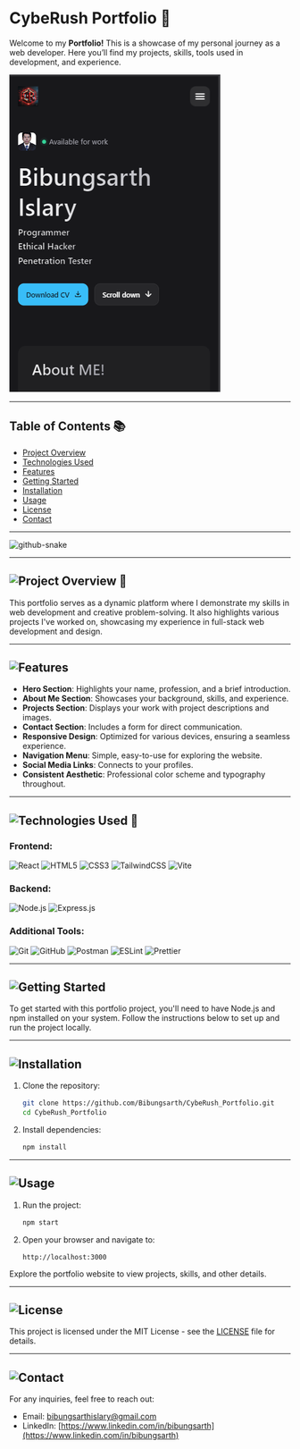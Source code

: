 # CybeRush Portfolio 🚀

Welcome to my **Portfolio!** This is a showcase of my personal journey as a web developer. Here you’ll find my projects, skills, tools used in development, and experience.

![Portfolio Preview](https://github.com/Bibungsarth/CybeRush_Portfolio/raw/main/public/images/project-4.jpg)

---

## Table of Contents 📚

- [Project Overview](#project-overview-)
- [Technologies Used](#-technologies-used)
- [Features](#features)
- [Getting Started](#getting-started)
- [Installation](#installation)
- [Usage](#usage)
- [License](#license)
- [Contact](#contact)

---
<picture>
  <source media="(prefers-color-scheme: dark)" srcset="https://raw.githubusercontent.com/tobiasmeyhoefer/tobiasmeyhoefer/output/github-snake-dark.svg" />
  <source media="(prefers-color-scheme: light)" srcset="https://raw.githubusercontent.com/tobiasmeyhoefer/tobiasmeyhoefer/output/github-snake.svg" />
  <img alt="github-snake" src="https://raw.githubusercontent.com/tobiasmeyhoefer/tobiasmeyhoefer/output/github-snake.svg" />
</picture>

---

## ![Project Overview](https://img.shields.io/badge/-Overview-blue?style=for-the-badge) 🌟

This portfolio serves as a dynamic platform where I demonstrate my skills in web development and creative problem-solving. It also highlights various projects I've worked on, showcasing my experience in full-stack web development and design.

---

## ![Features](https://img.shields.io/badge/-Features-brightgreen?style=for-the-badge)

- **Hero Section**: Highlights your name, profession, and a brief introduction.
- **About Me Section**: Showcases your background, skills, and experience.
- **Projects Section**: Displays your work with project descriptions and images.
- **Contact Section**: Includes a form for direct communication.
- **Responsive Design**: Optimized for various devices, ensuring a seamless experience.
- **Navigation Menu**: Simple, easy-to-use for exploring the website.
- **Social Media Links**: Connects to your profiles.
- **Consistent Aesthetic**: Professional color scheme and typography throughout.

---

## ![Technologies Used](https://img.shields.io/badge/-Technologies%20Used-purple?style=for-the-badge) 🚀

### Frontend:
![React](http://img.shields.io/badge/-React-61DAFB?style=flat-square&logo=react&logoColor=ffffff)
![HTML5](http://img.shields.io/badge/-HTML5-E34F26?style=flat-square&logo=html5&logoColor=ffffff)
![CSS3](http://img.shields.io/badge/-CSS3-1572B6?style=flat-square&logo=css3&logoColor=ffffff)
![TailwindCSS](https://img.shields.io/badge/-TailwindCSS-06B6D4?style=flat-square&logo=tailwind-css&logoColor=ffffff)
![Vite](http://img.shields.io/badge/-Vite-646CFF?style=flat-square&logo=vite&logoColor=ffffff)

### Backend:
![Node.js](http://img.shields.io/badge/-Node.js-339933?style=flat-square&logo=node.js&logoColor=ffffff)
![Express.js](http://img.shields.io/badge/-Express.js-000000?style=flat-square&logo=express&logoColor=ffffff)

### Additional Tools:
![Git](http://img.shields.io/badge/-Git-F05032?style=flat-square&logo=git&logoColor=ffffff)
![GitHub](http://img.shields.io/badge/-GitHub-181717?style=flat-square&logo=github&logoColor=ffffff)
![Postman](http://img.shields.io/badge/-Postman-FF6C37?style=flat-square&logo=postman&logoColor=ffffff)
![ESLint](https://img.shields.io/badge/-ESLint-4B32C3?style=flat-square&logo=eslint&logoColor=ffffff)
![Prettier](https://img.shields.io/badge/-Prettier-F7B93E?style=flat-square&logo=prettier&logoColor=000000)

---

## ![Getting Started](https://img.shields.io/badge/-Getting%20Started-orange?style=for-the-badge)

To get started with this portfolio project, you'll need to have Node.js and npm installed on your system. Follow the instructions below to set up and run the project locally.

---

## ![Installation](https://img.shields.io/badge/-Installation-yellow?style=for-the-badge)

1. Clone the repository:

   ```bash
   git clone https://github.com/Bibungsarth/CybeRush_Portfolio.git
   cd CybeRush_Portfolio
   ```

2. Install dependencies:

   ```bash
   npm install
   ```

---

## ![Usage](https://img.shields.io/badge/-Usage-red?style=for-the-badge)

1. Run the project:

   ```bash
   npm start
   ```

2. Open your browser and navigate to:

   ```
   http://localhost:3000
   ```

Explore the portfolio website to view projects, skills, and other details.

---

## ![License](https://img.shields.io/badge/-License-blueviolet?style=for-the-badge)

This project is licensed under the MIT License - see the [LICENSE](LICENSE) file for details.

---

## ![Contact](https://img.shields.io/badge/-Contact-cyan?style=for-the-badge)

For any inquiries, feel free to reach out:

- Email: [bibungsarthislary@gmail.com](mailto:bibungsarthislary@gmail.com)
- LinkedIn: [https://www.linkedin.com/in/bibungsarth](https://www.linkedin.com/in/bibungsarth)



